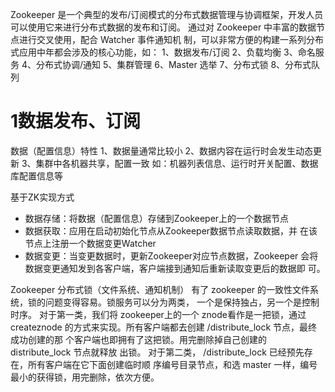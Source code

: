 Zookeeper 是一个典型的发布/订阅模式的分布式数据管理与协调框架，开发人员 可以使用它来进行分布式数据的发布和订阅。
通过对 Zookeeper 中丰富的数据节点进行交叉使用，配合 Watcher 事件通知机 制，可以非常方便的构建一系列分布式应用中年都会涉及的核心功能，如：
1、数据发布/订阅 
2、负载均衡 
3、命名服务 
4、分布式协调/通知 
5、集群管理 
6、Master 选举 
7、分布式锁 
8、分布式队列

# 1数据发布、订阅

数据（配置信息）特性
1、数据量通常比较小 
2、数据内容在运行时会发生动态更新 
3、集群中各机器共享，配置一致
如：机器列表信息、运行时开关配置、数据库配置信息等

基于ZK实现方式
* 数据存储：将数据（配置信息）存储到Zookeeper上的一个数据节点 
*  数据获取：应用在启动初始化节点从Zookeeper数据节点读取数据，并 在该节点上注册一个数据变更Watcher 
* 数据变更：当变更数据时，更新Zookeeper对应节点数据，Zookeeper 会将数据变更通知发到各客户端，客户端接到通知后重新读取变更后的数据即 可。

Zookeeper 分布式锁（文件系统、通知机制）
有了 zookeeper 的一致性文件系统，锁的问题变得容易。锁服务可以分为两类， 一个是保持独占，另一个是控制时序。
对于第一类，我们将 zookeeper上的一个 znode看作是一把锁，通过 createznode 的方式来实现。所有客户端都去创建 /distribute_lock 节点，最终成功创建的那 个客户端也即拥有了这把锁。用完删除掉自己创建的 distribute_lock 节点就释放 出锁。 
对于第二类， /distribute_lock 已经预先存在，所有客户端在它下面创建临时顺 序编号目录节点，和选 master 一样，编号最小的获得锁，用完删除，依次方便。
